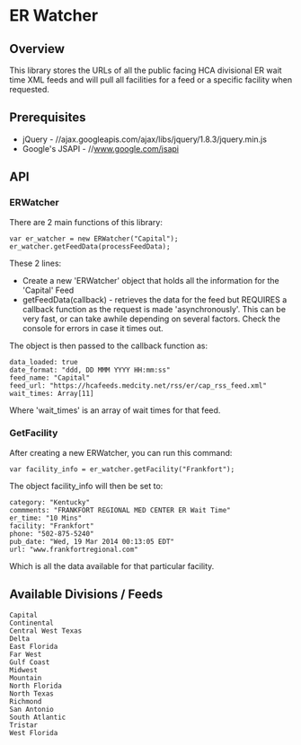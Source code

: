 # ER Watcher

## Overview

This library stores the URLs of all the public facing HCA divisional ER wait time
XML feeds and will pull all facilities for a feed or a specific facility when
requested.

## Prerequisites
- jQuery - 			//ajax.googleapis.com/ajax/libs/jquery/1.8.3/jquery.min.js
- Google's JSAPI - 	//www.google.com/jsapi

## API

### ERWatcher

There are 2 main functions of this library:

	var er_watcher = new ERWatcher("Capital");
	er_watcher.getFeedData(processFeedData);

These 2 lines:
- Create a new 'ERWatcher' object that holds all the information for the 'Capital' Feed
- getFeedData(callback) - retrieves the data for the feed but REQUIRES a callback function as the request is made 'asynchronously'. This can be very fast, or can take awhile depending on several factors. Check the console for errors in case it times out.

The object is then passed to the callback function as:

	data_loaded: true
	date_format: "ddd, DD MMM YYYY HH:mm:ss"
	feed_name: "Capital"
	feed_url: "https://hcafeeds.medcity.net/rss/er/cap_rss_feed.xml"
	wait_times: Array[11]

Where 'wait_times' is an array of wait times for that feed.

### GetFacility

After creating a new ERWatcher, you can run this command:

	var facility_info = er_watcher.getFacility("Frankfort");

The object facility_info will then be set to:

	category: "Kentucky"
	commments: "FRANKFORT REGIONAL MED CENTER ER Wait Time"
	er_time: "10 Mins"
	facility: "Frankfort"
	phone: "502-875-5240"
	pub_date: "Wed, 19 Mar 2014 00:13:05 EDT"
	url: "www.frankfortregional.com"	

Which is all the data available for that particular facility.

## Available Divisions / Feeds
	Capital
	Continental
	Central West Texas
	Delta
	East Florida
	Far West
	Gulf Coast
	Midwest
	Mountain
	North Florida
	North Texas
	Richmond
	San Antonio
	South Atlantic
	Tristar
	West Florida


